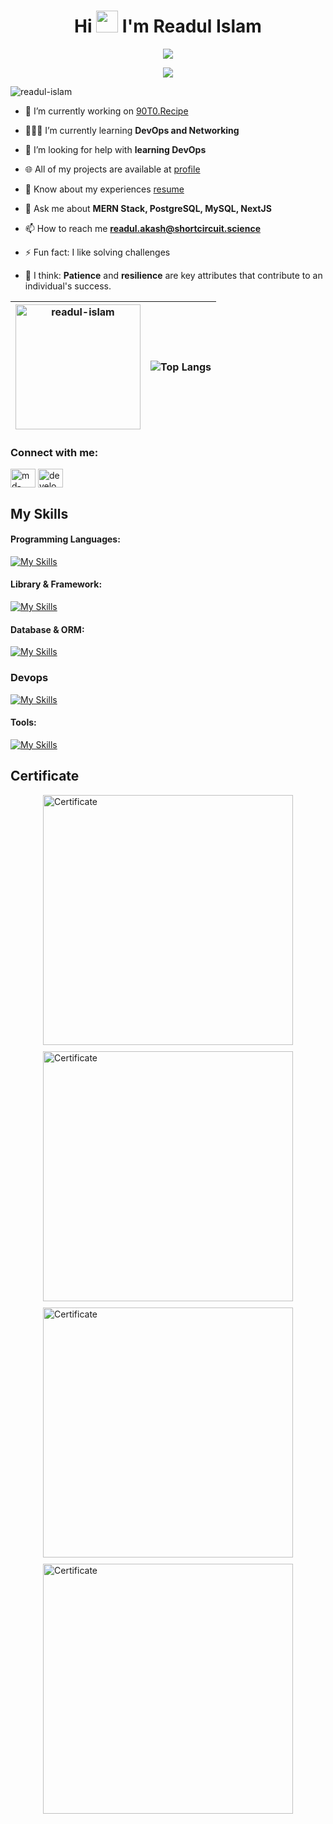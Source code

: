<h1 align="center">Hi <img src="https://media.giphy.com/media/hvRJCLFzcasrR4ia7z/giphy.gif" width="35"> I'm Readul Islam</h1>


<p align="center" >
  <a style="font-size:10px" href="https://github.com/DenverCoder1/readme-typing-svg"><img src="https://readme-typing-svg.demolab.com?font=Bebas+Neue&size=15&pause=3000&color=cdcdcd&center=true&vCenter=true&random=false&width=435&height=18&lines=A passionate -;full stack developer"></a>
</p>
<p align="center">
  <a href="https://github.com/DenverCoder1/readme-typing-svg"><img src="https://readme-typing-svg.demolab.com?font=Bebas+Neue&size=24&pause=3000&color=cdcdcd&center=true&vCenter=true&random=false&width=435&height=18&lines=Assalamu++Alaikum+Warahmatullah.;thanks+for+visiting+my+profile"></a>
</p>
<p align="left"> <img src="https://komarev.com/ghpvc/?username=readul-islam&label=Profile%20views&color=0e75b6&style=flat" alt="readul-islam" /> </p>

- 🔭 I’m currently working on [90T0.Recipe](https://www.recipe.90to.com/)

- 👨🏻‍💻 I’m currently learning **DevOps and Networking**

- 🤝 I’m looking for help with **learning DevOps**

- 🌐 All of my projects are available at [profile](https://developer-readul.xyz)

- 📄 Know about my experiences [resume](https://drive.google.com/file/d/1HKVk3aoWOsSKYNdAFnGFD4RTufTuGcKs/view?usp=sharing)

- 💬 Ask me about **MERN Stack, PostgreSQL, MySQL, NextJS**

- 📫 How to reach me **readul.akash@shortcircuit.science**

- ⚡ Fun fact: I like solving challenges

- 🤑 I think: **Patience** and **resilience** are key attributes that contribute to an individual's success.


| <img height="200em"  src="https://github-readme-streak-stats.herokuapp.com/?user=readul-islam&hide_border=true" alt="readul-islam" />  |![Top Langs](https://github-readme-stats.vercel.app/api/top-langs/?username=readul-islam&show_icons=true&hide_border=true&layout=compact&langs_count=10) |
|---|---|

<h3 align="left">Connect with me:</h3>
<p align="left">
<a href="https://linkedin.com/in/md-readul-islam" target="blank"><img align="center" src="https://raw.githubusercontent.com/rahuldkjain/github-profile-readme-generator/master/src/images/icons/Social/linked-in-alt.svg" alt="md-readul-islam" height="30" width="40" /></a>
<a href="https://www.leetcode.com/developer-readul" target="blank"><img align="center" src="https://raw.githubusercontent.com/rahuldkjain/github-profile-readme-generator/master/src/images/icons/Social/leet-code.svg" alt="developer-readul" height="30" width="40" /></a>
</p>

## My Skills

#### Programming Languages:  
[![My Skills](https://skillicons.dev/icons?i=js,ts,cpp,py&perline=5)]()

#### Library & Framework:  
[![My Skills](https://skillicons.dev/icons?i=react,next,nodejs,express,tailwind,bootstrap,d3&perline=6)]()

#### Database & ORM:  
[![My Skills](https://skillicons.dev/icons?i=mongo,mysql,postgresql,sequelize&perline=6)]()

### Devops
[![My Skills](https://skillicons.dev/icons?i=aws,docker,vercel&perline=5)]()

#### Tools:  
[![My Skills](https://skillicons.dev/icons?i=vscode,vite,linux,git,github,ai,ps&perline=6)]()

## Certificate
<div style="display: grid; grid-template-columns: repeat(1fr , 1fr, 1fr); gap: 10px; justify-items: center;">
  <a href="https://udemy-certificate.s3.amazonaws.com/image/UC-04278a58-966e-4048-ae3f-6f8f845f6b6b.jpg" target="_blank">
    <img src="https://udemy-certificate.s3.amazonaws.com/image/UC-04278a58-966e-4048-ae3f-6f8f845f6b6b.jpg" alt="Certificate" width="400"/>
  </a>
  <a href="https://udemy-certificate.s3.amazonaws.com/image/UC-04278a58-966e-4048-ae3f-6f8f845f6b6b.jpg" target="_blank">
    <img src="https://udemy-certificate.s3.amazonaws.com/image/UC-04278a58-966e-4048-ae3f-6f8f845f6b6b.jpg" alt="Certificate" width="400"/>
  </a>
  <a href="https://udemy-certificate.s3.amazonaws.com/image/UC-04278a58-966e-4048-ae3f-6f8f845f6b6b.jpg" target="_blank">
    <img src="https://udemy-certificate.s3.amazonaws.com/image/UC-04278a58-966e-4048-ae3f-6f8f845f6b6b.jpg" alt="Certificate" width="400"/>
  </a>
  <a href="https://udemy-certificate.s3.amazonaws.com/image/UC-04278a58-966e-4048-ae3f-6f8f845f6b6b.jpg" target="_blank">
    <img src="https://udemy-certificate.s3.amazonaws.com/image/UC-04278a58-966e-4048-ae3f-6f8f845f6b6b.jpg" alt="Certificate" width="400"/>
  </a>
</div>






